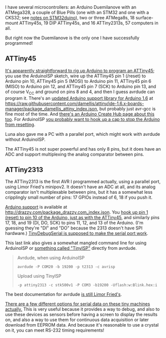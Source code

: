 I have several microcontrollers: an Arduino Duemilanove with an
ATMega328, a couple of Blue Pills (one with an STM32 and one with a
CKS32; see [notes on STM32duino](stm32duino.md)), two or three
ATMega8s, 18 surface-mount ATTiny45s, 19 DIP ATTiny45s, and 16
ATTiny2313s, 57 computers in all.

But right now the Duemilanove is the only one I have successfully
programmed!

ATTiny45
--------

[It's apparently straightforward to rig up Arduino to program an
ATTiny45](https://www.hobbytronics.co.uk/arduino-attiny); you use the
ArduinoISP sketch, wire up the ATTiny45 pin 1 (/reset) to Arduino pin
10, ATTiny45 pin 5 (MOSI) to Arduino pin 11, ATTiny45 pin 6 (MISO) to
Arduino pin 12, and ATTiny45 pin 7 (SCK) to Arduino pin 13, and of
course V<sub>CC</sub> and ground on pins 8 and 4, and then I guess
avrdude can program it.  There's an [updated Arduino support library
for Arduino 1.6](http://highlowtech.org/?p=1695) at
<https://raw.githubusercontent.com/damellis/attiny/ide-1.6.x-boards-manager/package_damellis_attiny_index.json>,
but probably just avr-gcc is fine most of the time.  And [there's an
Arduino Create Hub page about this
too](https://create.arduino.cc/projecthub/arjun/programming-attiny85-with-arduino-uno-afb829).
For ArduinoISP [you probably want to hook up a cap to stop the Arduino
from
resetting](https://arduino.stackexchange.com/questions/76815/setup-of-arduino-uno-as-arduinoisp-for-programming-attiny45).

Luna also gave me a PC with a parallel port, which might work with
avrdude without ArduinoISP.

The ATTiny45 is not super powerful and has only 8 pins, but it does
have an ADC and support multiplexing the analog comparator between
pins.

ATTiny2313
----------

The ATTiny2313 is the first AVR I programmed actually, using a
parallel port, using Limor Fried's minipov2.  It doesn't have an ADC
at all, and its analog comparator isn't multiplexable between pins,
but it has a somewhat less cripplingly small number of pins: 17 GPIOs
instead of 6, 18 if you push it.

[Arduino
support](http://arduinolearning.com/code/program-attiny2313-arduino.php)
is available at <http://drazzy.com/package_drazzy.com_index.json>.
You [hook up pin 1 (reset) to pin 10 of the Arduino, just as with the
ATTiny45](https://oscarliang.com/program-attiny2313-using-arduino/),
and similarly pins 17, 18, and 19 (DI, DO, SCK) to pins 11, 12, and 13
of the Arduino.  (I'm guessing they're "DI" and "DO" because the 2313
doesn't have SPI hardware.)  [TinyDebugSerial is supposed to make the
serial port work](http://www.ernstc.dk/arduino/2313.htm).

This last link also gives a somewhat mangled command line for using
ArduinoISP or [something called
"TinyISP"](https://github.com/Coding-Badly/TinyISP) directly from
avrdude.

>  Avrdude, when using ArduinoISP
>
>     avrdude -P COM20 -b 19200 -p t2313 -c avrisp
> 
> Upload using TinyISP
> 
>     -p attiny2313 -c stk500v1 -P COM3 -b19200 -Uflash:w:Blink.hex:i

The best documentation for avrdude [is still Limor
Fried's](http://www.ladyada.net/learn/avr/avrdude.html).

[There are a few different options for serial data on these tiny
machines
actually.](https://forum.arduino.cc/index.php/topic,123388.30.html)
This is very useful because it provides a way to debug, and also to
use these devices as sensors before having a screen to display the
results on, and also a way to use them for continuous data acquisition
or later download from EEPROM data.  And because it's reasonable to
use a crystal on it, you can meet RS-232 timing requirements!
